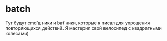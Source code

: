 # batch
Тут будут cmd'шники и bat'ники,
которые я писал для упрощения повторяющихся действий.
Я мастерил свой велосипед с квадратными колесами)

